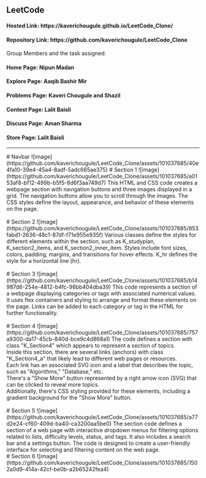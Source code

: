 <h2>LeetCode</h2>
<h4>Hosted Link: https://kaverichougule.github.io/LeetCode_Clone/</h4>
<h4>Repository Link: https://github.com/kaverichougule/LeetCode_Clone</h4>
Group Members and the task assigned: <br>
<h4>Home Page: Nipun Madan</h4> 
<h4>Explore Page: Aaqib Bashir Mir</h4> 
<h4>Problems Page: Kaveri Chougule and Shazil</h4> 
<h4>Contest Page: Lalit Baisli</h4> 
<h4>Discuss Page: Aman Sharma</h4> 
<h4>Store Page: Lalit Baisli</h4> 
<hr>
# Navbar
![image](https://github.com/kaverichougule/LeetCode_Clone/assets/101037685/40e4fa10-39e4-45a4-8adf-5adc665ae375)
# Section 1
![image](https://github.com/kaverichougule/LeetCode_Clone/assets/101037685/a0153af8-bf12-499b-b5f5-8d6f3aa749d7)
This HTML and CSS code creates a webpage section with navigation buttons and three images displayed in a grid. The navigation buttons allow you to scroll through the images. The CSS styles define the layout, appearance, and behavior of these elements on the page.
<br>
<br>
# Section 2
![image](https://github.com/kaverichougule/LeetCode_Clone/assets/101037685/853fabd1-2636-48c1-87df-f71e955e935f)
Various classes define the styles for different elements within the section, such as K_studyplan, K_section2_items, and K_section2_inner_item.
Styles include font sizes, colors, padding, margins, and transitions for hover effects.
K_hr defines the style for a horizontal line (hr).
<br>
<br>
# Section 3
![image](https://github.com/kaverichougule/LeetCode_Clone/assets/101037685/b14987d6-254e-4812-b4fc-98bb404dba39)
This code represents a section of a webpage displaying categories or tags with associated numerical values. It uses flex containers and styling to arrange and format these elements on the page. Links can be added to each category or tag in the HTML for further functionality.
<br>
<br>
# Section 4
![image](https://github.com/kaverichougule/LeetCode_Clone/assets/101037685/757a9300-da17-45cb-840d-bce9c4d868a1)
The code defines a section with class "K_Section4" which appears to represent a section of topics. <br>
Inside this section, there are several links (anchors) with class "K_Section4_a" that likely lead to different web pages or resources. <br>
Each link has an associated SVG icon and a label that describes the topic, such as "Algorithms," "Database," etc. <br>
There's a "Show More" button represented by a right arrow icon (SVG) that can be clicked to reveal more topics. <br>
Additionally, there's CSS styling provided for these elements, including a gradient background for the "Show More" button. <br>

<br>
# Section 5
![image](https://github.com/kaverichougule/LeetCode_Clone/assets/101037685/a77d2e24-cf60-409d-ba40-ca3200aa5be0)
The section code defines a section of a web page with interactive dropdown menus for filtering options related to lists, difficulty levels, status, and tags. It also includes a search bar and a settings button. The code is designed to create a user-friendly interface for selecting and filtering content on the web page.
<br>
# Section 6
![image](https://github.com/kaverichougule/LeetCode_Clone/assets/101037685/1502a0d9-414a-42cf-be0b-a2b65242fea4)
